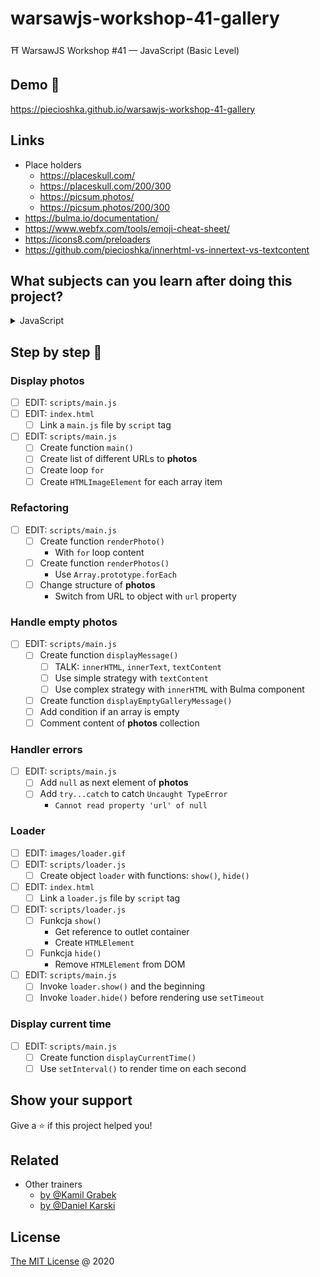 # warsawjs-workshop-41-gallery

⛩️ WarsawJS Workshop #41 — JavaScript (Basic Level)

## Demo 🎉

<https://piecioshka.github.io/warsawjs-workshop-41-gallery>

## Links

* Place holders
    + <https://placeskull.com/>
    + <https://placeskull.com/200/300>
    + <https://picsum.photos/>
    + <https://picsum.photos/200/300>
* <https://bulma.io/documentation/>
* <https://www.webfx.com/tools/emoji-cheat-sheet/>
* <https://icons8.com/preloaders>
* <https://github.com/piecioshka/innerhtml-vs-innertext-vs-textcontent>

## What subjects can you learn after doing this project?

<details><summary>JavaScript</summary>

* :white_check_mark: Variables `(var, let, const)`
* :white_check_mark: Data Types `(string, number, array)`
* :white_check_mark: Operators `(++, ===, <)`
* :white_check_mark: Functions `(Function Declaration, Method Shorthand Definition)`
* :white_check_mark: Arrays
* :white_check_mark: Objects
* :white_check_mark: Conditions `(if)`
* :white_check_mark: Loops `(for, forEach)`
* :white_check_mark: Error Handling `(try...catch)`
* :warning: Falsy Values `(false, 0, '', NaN, null, undefined)`
* :warning: JSON
* :warning: BOM — Browser Object Model
* :white_check_mark: Date
* :warning: Math
* :white_check_mark: Clocks `(setTimeout, setInterval)`
* :white_check_mark: Comments
* :white_check_mark: DOM Elements `(ClassList API)`

</details>

## Step by step 👣

### Display photos

* [ ]  EDIT: `scripts/main.js`
* [ ]  EDIT: `index.html`
    + [ ]  Link a `main.js` file by `script` tag
* [ ]  EDIT: `scripts/main.js`
    + [ ]  Create function `main()`
    + [ ]  Create list of different URLs to **photos**
    + [ ]  Create loop `for`
    + [ ]  Create `HTMLImageElement` for each array item

### Refactoring

* [ ]  EDIT: `scripts/main.js`
    + [ ]  Create function `renderPhoto()`
        - With `for` loop content
    + [ ]  Create function `renderPhotos()`
        - Use `Array.prototype.forEach`
    + [ ]  Change structure of **photos**
        - Switch from URL to object with `url` property

### Handle empty photos

* [ ]  EDIT: `scripts/main.js`
    + [ ]  Create function `displayMessage()`
        - [ ]  TALK: `innerHTML`, `innerText`, `textContent`
        - [ ]  Use simple strategy with `textContent`
        - [ ]  Use complex strategy with `innerHTML` with Bulma component
    + [ ]  Create function `displayEmptyGalleryMessage()`
    + [ ]  Add condition if an array is empty
    + [ ]  Comment content of **photos** collection

### Handler errors

* [ ]  EDIT: `scripts/main.js`
    + [ ]  Add `null` as next element of **photos**
    + [ ]  Add `try...catch` to catch `Uncaught TypeError`
        - `Cannot read property 'url' of null`

### Loader

* [ ]  EDIT: `images/loader.gif`
* [ ]  EDIT: `scripts/loader.js`
    + [ ]  Create object `loader` with functions: `show()`, `hide()`
* [ ]  EDIT: `index.html`
    + [ ]  Link a `loader.js` file by `script` tag
* [ ]  EDIT: `scripts/loader.js`
    + [ ]  Funkcja `show()`
        - Get reference to outlet container
        - Create `HTMLElement`
    + [ ]  Funkcja `hide()`
        - Remove `HTMLElement` from DOM
* [ ]  EDIT: `scripts/main.js`
    + [ ]  Invoke `loader.show()` and the beginning
    + [ ]  Invoke `loader.hide()` before rendering use `setTimeout`

### Display current time

* [ ]  EDIT: `scripts/main.js`
    + [ ]  Create function `displayCurrentTime()`
    + [ ]  Use `setInterval()` to render time on each second

## Show your support

Give a ⭐️ if this project helped you!

## Related

* Other trainers
    + [by @Kamil Grabek](https://github.com/G3F4/warsawjs-workshop-41)
    + [by @Daniel Karski](https://github.com/dkarski/warsawjs-workshop-41)

## License

[The MIT License](http://piecioshka.mit-license.org) @ 2020

